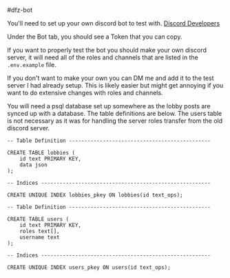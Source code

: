#dfz-bot

You'll need to set up your own discord bot to test with.
[Discord Developers](https://discord.com/developers/applications)

Under the Bot tab, you should see a Token that you can copy.

If you want to properly test the bot you should make your own discord server, it will need all of the roles and channels that are listed in the `.env.example` file.

If you don't want to make your own you can DM me and add it to the test server I had already setup. This is likely easier but might get annoying if you want to do extensive changes with roles and channels.

You will need a psql database set up somewhere as the lobby posts are synced up with a database.
The table definitions are below. The users table is not necessary as it was for handling the server roles transfer from the old discord server.

```
-- Table Definition ----------------------------------------------

CREATE TABLE lobbies (
    id text PRIMARY KEY,
    data json
);

-- Indices -------------------------------------------------------

CREATE UNIQUE INDEX lobbies_pkey ON lobbies(id text_ops);

-- Table Definition ----------------------------------------------

CREATE TABLE users (
    id text PRIMARY KEY,
    roles text[],
    username text
);

-- Indices -------------------------------------------------------

CREATE UNIQUE INDEX users_pkey ON users(id text_ops);
```
